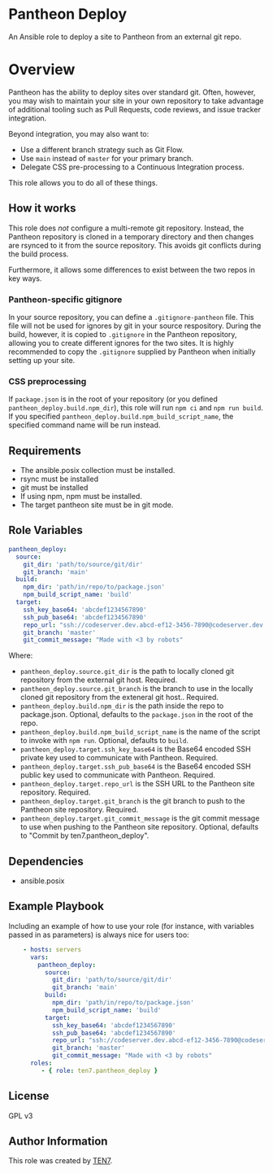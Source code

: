 # Pantheon Deploy

An Ansible role to deploy a site to Pantheon from an external git repo.

# Overview

Pantheon has the ability to deploy sites over standard git. Often, however, you may wish to maintain your site in your own repository to take advantage of additional tooling such as Pull Requests, code reviews, and issue tracker integration.

Beyond integration, you may also want to:
* Use a different branch strategy such as Git Flow.
* Use `main` instead of `master` for your primary branch.
* Delegate CSS pre-processing to a Continuous Integration process.

This role allows you to do all of these things.

## How it works

This role does *not* configure a multi-remote git repository. Instead, the Pantheon repository is cloned in a temporary directory and then changes are rsynced to it from the source repository. This avoids git conflicts during the build process.

Furthermore, it allows some differences to exist between the two repos in key ways.

### Pantheon-specific gitignore

In your source repository, you can define a `.gitignore-pantheon` file. This file will not be used for ignores by git in your source respository. During the build, however, it is copied to `.gitignore` in the Pantheon repository, allowing you to create different ignores for the two sites. It is highly recommended to copy the `.gitignore` supplied by Pantheon when initially setting up your site.

### CSS preprocessing

If `package.json` is in the root of your repository (or you defined `pantheon_deploy.build.npm_dir`), this role will run `npm ci` and `npm run build`. If you specified `pantheon_deploy.build.npm_build_script_name`, the specified command name will be run instead.

## Requirements

* The ansible.posix collection must be installed.
* rsync must be installed
* git must be installed
* If using npm, npm must be installed.
* The target pantheon site must be in git mode.

## Role Variables

```yaml
pantheon_deploy:
  source:
    git_dir: 'path/to/source/git/dir'
    git_branch: 'main'
  build:
    npm_dir: 'path/in/repo/to/package.json'
    npm_build_script_name: 'build'
  target:
    ssh_key_base64: 'abcdef1234567890'
    ssh_pub_base64: 'abcdef1234567890'
    repo_url: "ssh://codeserver.dev.abcd-ef12-3456-7890@codeserver.dev.abcd-ef12-3456-7890.drush.in:2222/~/repository.git"
    git_branch: 'master'
    git_commit_message: "Made with <3 by robots"
```

Where:

* `pantheon_deploy.source.git_dir` is the path to locally cloned git repository from the external git host. Required.
* `pantheon_deploy.source.git_branch` is the branch to use in the locally cloned git repository from the exteneral git host.. Required.
* `pantheon_deploy.build.npm_dir` is the path inside the repo to package.json. Optional, defaults to the `package.json` in the root of the repo.
* `pantheon_deploy.build.npm_build_script_name` is the name of the script to invoke with `npm run`. Optional, defaults to `build`.
* `pantheon_deploy.target.ssh_key_base64` is the Base64 encoded SSH private key used to communicate with Pantheon. Required.
* `pantheon_deploy.target.ssh_pub_base64` is the Base64 encoded SSH public key used to communicate with Pantheon. Required.
* `pantheon_deploy.target.repo_url` is the SSH URL to the Pantheon site repository. Required.
* `pantheon_deploy.target.git_branch` is the git branch to push to the Pantheon site repository. Required.
* `pantheon_deploy.target.git_commit_message` is the git commit message to use when pushing to the Pantheon site repository. Optional, defaults to "Commit by ten7.pantheon_deploy".


## Dependencies

* ansible.posix

## Example Playbook

Including an example of how to use your role (for instance, with variables passed in as parameters) is always nice for users too:

```yaml
    - hosts: servers
      vars:
        pantheon_deploy:
          source:
            git_dir: 'path/to/source/git/dir'
            git_branch: 'main'
          build:
            npm_dir: 'path/in/repo/to/package.json'
            npm_build_script_name: 'build'
          target:
            ssh_key_base64: 'abcdef1234567890'
            ssh_pub_base64: 'abcdef1234567890'
            repo_url: "ssh://codeserver.dev.abcd-ef12-3456-7890@codeserver.dev.abcd-ef12-3456-7890.drush.in:2222/~/repository.git"
            git_branch: 'master'
            git_commit_message: "Made with <3 by robots"
      roles:
         - { role: ten7.pantheon_deploy }
```

## License

GPL v3

## Author Information

This role was created by [TEN7](https://ten7.com/).

